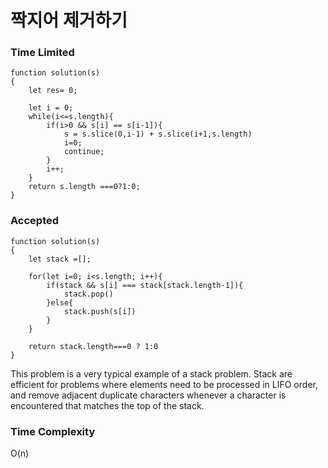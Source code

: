 # 짝지어 제거하기
### Time Limited
```
function solution(s)
{
    let res= 0;
    
    let i = 0;
    while(i<=s.length){
        if(i>0 && s[i] == s[i-1]){
            s = s.slice(0,i-1) + s.slice(i+1,s.length)
            i=0;
            continue;
        }
        i++;
    }
    return s.length ===0?1:0;
}
```


### Accepted
```
function solution(s)
{
    let stack =[];

    for(let i=0; i<s.length; i++){
        if(stack && s[i] === stack[stack.length-1]){
            stack.pop()
        }else{
            stack.push(s[i])
        }
    }

    return stack.length===0 ? 1:0
}
```

This problem is a very typical example of a stack problem.
Stack are efficient for problems where elements need to be processed in LIFO order, and remove adjacent duplicate characters whenever a character is encountered that matches the top of the stack.


### Time Complexity
O(n)

